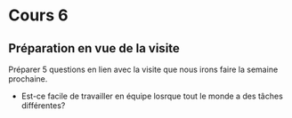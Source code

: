 # Cours 6
## Préparation en vue de la visite
Préparer 5 questions en lien avec la visite que nous irons faire la semaine prochaine.
<ul>
  <li>Est-ce facile de travailler en équipe losrque tout le monde a des tâches différentes?</li>
  </ul>
